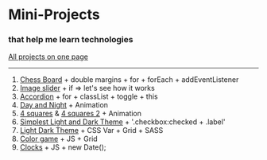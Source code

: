 # Mini-Projects

### that help me learn technologies

[All projects on one page](https://trusting-bhabha-c67443.netlify.app/)

---

1. [Chess Board](https://trusting-bhabha-c67443.netlify.app/chess-board/) + double margins + for + forEach + addEventListener
2. [Image slider](https://trusting-bhabha-c67443.netlify.app/image%20slider/) + if => let's see how it works
3. [Accordion](https://trusting-bhabha-c67443.netlify.app/accordion/) + for + classList + toggle + this
4. [Day and Night](https://trusting-bhabha-c67443.netlify.app/animation%20day%20and%20night/) + Animation
5. [4 squares](https://trusting-bhabha-c67443.netlify.app/4%20squares%20animation/index.html) & [4 squares 2](https://trusting-bhabha-c67443.netlify.app/4%20squares%20animation%202/index.html) + Animation
6. [Simplest Light and Dark Theme](https://trusting-bhabha-c67443.netlify.app/simplest%20light%20and%20dark%20theme/) + '.checkbox:checked + .label'
7. [Light Dark Theme](https://trusting-bhabha-c67443.netlify.app/light%20dark%20theme%20toggle/) + CSS Var + Grid + SASS
8. [Color game](https://trusting-bhabha-c67443.netlify.app/color%20game/) + JS + Grid
9. [Clocks](https://trusting-bhabha-c67443.netlify.app/clocks/) + JS + new Date();
